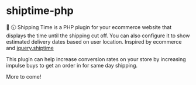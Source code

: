 # shiptime-php
:truck: :clock1030: Shipping Time is a PHP plugin for your ecommerce website that displays the time until the shipping cut off. You can also configure it to show estimated delivery dates based on user location. Inspired by ecommerce and [jquery.shiptime](https://github.com/danecando/jquery.shiptime)

This plugin can help increase conversion rates on your store by increasing impulse buys to get an order in for same day shipping.

More to come!
